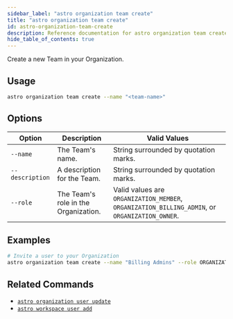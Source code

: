 ```yaml
---
sidebar_label: "astro organization team create"
title: "astro organization team create"
id: astro-organization-team-create
description: Reference documentation for astro organization team create command.
hide_table_of_contents: true
---
```


Create a new Team in your Organization.

## Usage

```sh
astro organization team create --name "<team-name>"
```

## Options 

| Option    | Description                                                                                                                                       | Valid Values                                                                                                                             |
| --------- | ------------------------------------------------------------------------------------------------------------------------------------------------- | ------------------------------------------------------------------------------------------------------------------------------------------- |
| `--name` | The Team's name. | String surrounded by quotation marks.                                                                                                                           |
| `--description` | A description for the Team. | String surrounded by quotation marks.                                                                                                                           |
| `--role`  | The Team's role in the Organization.  | Valid values are `ORGANIZATION_MEMBER`, `ORGANIZATION_BILLING_ADMIN`, or `ORGANIZATION_OWNER`.  |

## Examples

```sh
# Invite a user to your Organization
astro organization team create --name "Billing Admins" --role ORGANIZATION_BILLING_ADMIN
```

## Related Commands

- [`astro organization user update`](cli/astro-organization-user-update.md)
- [`astro workspace user add`](cli/astro-workspace-user-add.md)

